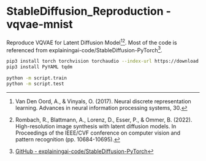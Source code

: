 # StableDiffusion_Reproduction - vqvae-mnist

Reproduce VQVAE for Latent Diffusion Model[^1][^2]. Most of the code is referenced from explainingai-code/StableDiffusion-PyTorch[^3].

```bash
pip3 install torch torchvision torchaudio --index-url https://download.pytorch.org/whl/cu128
pip3 install PyYAML tqdm
```

```bash
python -m script.train
python -m script.test
```

[^1]: Van Den Oord, A., & Vinyals, O. (2017). Neural discrete representation learning. Advances in neural information processing systems, 30.
[^2]: Rombach, R., Blattmann, A., Lorenz, D., Esser, P., & Ommer, B. (2022). High-resolution image synthesis with latent diffusion models. In Proceedings of the IEEE/CVF conference on computer vision and pattern recognition (pp. 10684-10695).
[^3]: [GitHub - explainingai-code/StableDiffusion-PyTorch](https://github.com/explainingai-code/StableDiffusion-PyTorch/tree/main)
